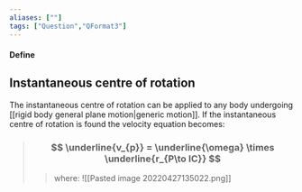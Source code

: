 ```yaml
---
aliases: [""]
tags: ["Question","QFormat3"]
---
```


#### Define
## Instantaneous centre of rotation
The instantaneous centre of rotation can be applied to any body undergoing [[rigid body general plane motion|generic motion]]. If the instantaneous centre of rotation is found the velocity equation becomes:
> ### $$ \underline{v_{p}} = \underline{\omega} \times \underline{r_{P\to IC}} $$ 
>> where:
>> ![[Pasted image 20220427135022.png]]